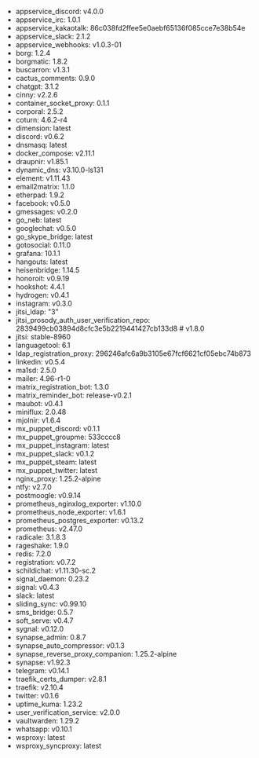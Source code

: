 * appservice_discord: v4.0.0
* appservice_irc: 1.0.1
* appservice_kakaotalk: 86c038fd2ffee5e0aebf65136f085cce7e38b54e
* appservice_slack: 2.1.2
* appservice_webhooks: v1.0.3-01
* borg: 1.2.4
* borgmatic: 1.8.2
* buscarron: v1.3.1
* cactus_comments: 0.9.0
* chatgpt: 3.1.2
* cinny: v2.2.6
* container_socket_proxy: 0.1.1
* corporal: 2.5.2
* coturn: 4.6.2-r4
* dimension: latest
* discord: v0.6.2
* dnsmasq: latest
* docker_compose: v2.11.1
* draupnir: v1.85.1
* dynamic_dns: v3.10.0-ls131
* element: v1.11.43
* email2matrix: 1.1.0
* etherpad: 1.9.2
* facebook: v0.5.0
* gmessages: v0.2.0
* go_neb: latest
* googlechat: v0.5.0
* go_skype_bridge: latest
* gotosocial: 0.11.0
* grafana: 10.1.1
* hangouts: latest
* heisenbridge: 1.14.5
* honoroit: v0.9.19
* hookshot: 4.4.1
* hydrogen: v0.4.1
* instagram: v0.3.0
* jitsi_ldap: "3"
* jitsi_prosody_auth_user_verification_repo: 2839499cb03894d8cfc3e5b2219441427cb133d8 # v1.8.0
* jitsi: stable-8960
* languagetool: 6.1
* ldap_registration_proxy: 296246afc6a9b3105e67fcf6621cf05ebc74b873
* linkedin: v0.5.4
* ma1sd: 2.5.0
* mailer: 4.96-r1-0
* matrix_registration_bot: 1.3.0
* matrix_reminder_bot: release-v0.2.1
* maubot: v0.4.1
* miniflux: 2.0.48
* mjolnir: v1.6.4
* mx_puppet_discord: v0.1.1
* mx_puppet_groupme: 533cccc8
* mx_puppet_instagram: latest
* mx_puppet_slack: v0.1.2
* mx_puppet_steam: latest
* mx_puppet_twitter: latest
* nginx_proxy: 1.25.2-alpine
* ntfy: v2.7.0
* postmoogle: v0.9.14
* prometheus_nginxlog_exporter: v1.10.0
* prometheus_node_exporter: v1.6.1
* prometheus_postgres_exporter: v0.13.2
* prometheus: v2.47.0
* radicale: 3.1.8.3
* rageshake: 1.9.0
* redis: 7.2.0
* registration: v0.7.2
* schildichat: v1.11.30-sc.2
* signal_daemon: 0.23.2
* signal: v0.4.3
* slack: latest
* sliding_sync: v0.99.10
* sms_bridge: 0.5.7
* soft_serve: v0.4.7
* sygnal: v0.12.0
* synapse_admin: 0.8.7
* synapse_auto_compressor: v0.1.3
* synapse_reverse_proxy_companion: 1.25.2-alpine
* synapse: v1.92.3
* telegram: v0.14.1
* traefik_certs_dumper: v2.8.1
* traefik: v2.10.4
* twitter: v0.1.6
* uptime_kuma: 1.23.2
* user_verification_service: v2.0.0
* vaultwarden: 1.29.2
* whatsapp: v0.10.1
* wsproxy: latest
* wsproxy_syncproxy: latest
